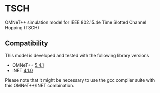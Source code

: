 # TSCH

OMNeT++ simulation model for IEEE 802.15.4e Time Slotted Channel Hopping (TSCH)

## Compatibility

This model is developed and tested with the following library versions

*  OMNeT++ [5.4.1](https://omnetpp.org/software/2018/06/29/omnet-5-4-1-released.html)
*  INET [4.1.0](https://inet.omnetpp.org/2019-01-29-INET-4.1.0-released.html)

Please note that it might be necessary to use the gcc compiler suite with this OMNeT++/INET combination.
